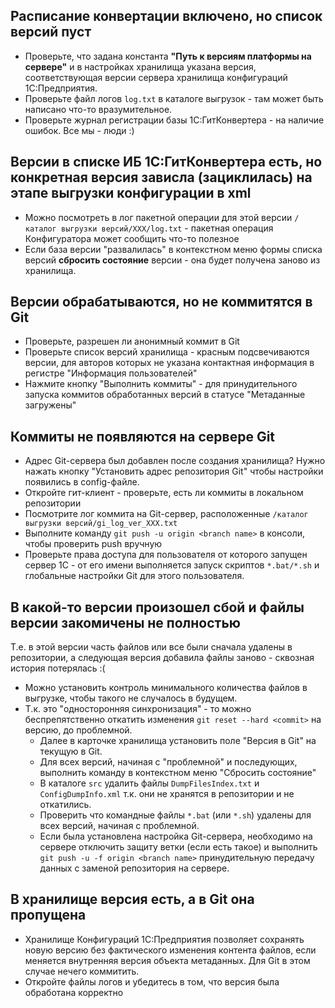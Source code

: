 ## Расписание конвертации включено, но список версий пуст

* Проверьте, что задана константа __"Путь к версиям платформы на сервере"__ и в настройках хранилища указана версия, соответствующая версии сервера хранилища конфигураций 1С:Предприятия.
* Проверьте файл логов `log.txt` в каталоге выгрузок - там может быть написано что-то вразумительное.
* Проверьте журнал регистрации базы 1С:ГитКонвертера - на наличие ошибок. Все мы - люди :)

## Версии в списке ИБ 1С:ГитКонвертера есть, но конкретная версия зависла (зациклилась) на этапе выгрузки конфигурации в xml

* Можно посмотреть в лог пакетной операции для этой версии `/каталог выгрузки версий/ХХХ/log.txt` - пакетная операция Конфигуратора может сообщить что-то полезное
* Если база версии "развалилась" в контекстном меню формы списка версий __сбросить состояние__  версии - она будет получена заново из хранилища.

## Версии обрабатываются, но не коммитятся в Git

* Проверьте, разрешен ли анонимный коммит в Git
* Проверьте список версий хранилища - красным подсвечиваются версии, для авторов которых не указана контактная информация в регистре "Информация пользователей"
* Нажмите кнопку "Выполнить коммиты" - для принудительного запуска коммитов обработанных версий в статусе "Метаданные загружены"

## Коммиты не появляются на сервере Git

* Адрес Git-сервера был добавлен после создания хранилища? Нужно нажать кнопку "Установить адрес репозитория Git" чтобы настройки появились в config-файле.
* Откройте гит-клиент - проверьте, есть ли коммиты в локальном репозитории
* Посмотрите лог коммита на Git-сервер, расположенные `/каталог выгрузки версий/gi_log_ver_XXX.txt`
* Выполните команду `git push -u origin <branch name>` в консоли, чтобы проверить push вручную
* Проверьте права доступа для пользователя от которого запущен сервер 1С - от его имени выполняется запуск скриптов `*.bat/*.sh` и глобальные настройки Git для этого пользователя.

## В какой-то версии произошел сбой и файлы версии закомичены не полностью

Т.е. в этой версии часть файлов или все были сначала удалены в репозитории, а следующая версия добавила файлы заново - сквозная история потерялась :(

* Можно установить контроль минимального количества файлов в выгрузке, чтобы такого не случалось в будущем.
* Т.к. это "односторонняя синхронизация" - то можно беспрепятственно откатить изменения `git reset --hard <commit>` на версию, до проблемной. 
	* Далее в карточке хранилища установить поле "Версия в Git" на текущую в Git.
	* Для всех версий, начиная с "проблемной" и последующих, выполнить команду в контекстном меню "Сбросить состояние"
	* В каталоге `src` удалить файлы `DumpFilesIndex.txt` и `ConfigDumpInfo.xml` т.к. они не хранятся в репозитории и не откатились.
	* Проверить что командные файлы `*.bat` (или `*.sh`) удалены для всех версий, начиная с проблемной.
	* Если была установлена настройка Git-сервера, необходимо на сервере отключить защиту ветки (если есть такое) и выполнить `git push -u -f origin <branch name>` принудительную передачу данных с заменой репозитория на сервере.

## В хранилище версия есть, а в Git она пропущена

* Хранилище Конфигураций 1С:Предприятия позволяет сохранять новую версию без фактического изменения контента файлов, если меняется внутренняя версия объекта метаданных. Для Git в этом случае нечего коммитить.
* Откройте файлы логов и убедитесь в том, что версия была обработана корректно